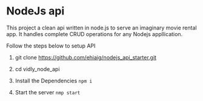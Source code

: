 # NodeJs api
This project a clean api written in node.js to serve an imaginary movie rental app. It handles complete CRUD operations for any Nodejs appllication.

Follow the steps below to setup API
1. git clone https://github.com/ehiaig/nodejs_api_starter.git
2. cd vidly_node_api
3. Install the Dependencies `npm i`

4. Start the server
`nmp start`
